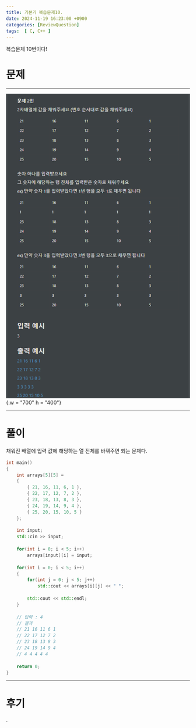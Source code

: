 ```yaml
---
title: 기본기 복습문제10.
date: 2024-11-19 16:23:00 +0900
categories: [ReviewQuestion]  
tags:  [ C, C++ ]
---
```

복습문제 10번이다!

# 문제   
---------------------------------------
![DeskTop View](/assets/img/ReviewArray2.png){:w = "700" h = "400"}

---------------------------------------

# 풀이

채워진 배열에 입력 값에 해당하는 열 전체를 바꿔주면 되는 문제다.

```c++
int main()
{
    int arrays[5][5] =
    {
        { 21, 16, 11, 6, 1 },
        { 22, 17, 12, 7, 2 },
        { 23, 18, 13, 8, 3 },
        { 24, 19, 14, 9, 4 },
        { 25, 20, 15, 10, 5 }
    };

    int input;
    std::cin >> input;

    for(int i = 0; i < 5; i++)
        arrays[input][i] = input;

    for(int i = 0; i < 5; i++)
    {
        for(int j = 0; j < 5; j++)
            std::cout << arrays[i][j] << " ";

        std::cout << std::endl;
    }

    // 입력 : 4
    // 결과
    // 21 16 11 6 1
    // 22 17 12 7 2
    // 23 18 13 8 3
    // 24 19 14 9 4
    // 4 4 4 4 4

    return 0;
}
```
---------------------------------------

# 후기

.

